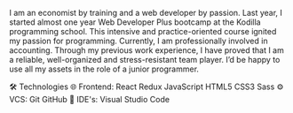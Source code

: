 I am an economist by training and a web developer by passion. Last year, I started almost one year Web Developer Plus bootcamp at the Kodilla programming school. This intensive and practice-oriented course ignited my passion for programming. Currently, I am professionally involved in accounting. Through my previous work experience, I have proved that I am a reliable, well-organized and stress-resistant team player. I’d be happy to use all my assets in the role of a junior programmer.

🛠  Technologies
🌐  Frontend:  React Redux JavaScript HTML5 CSS3 Sass
⚙️  VCS:   Git GitHub
🔧  IDE's:  Visual Studio Code
